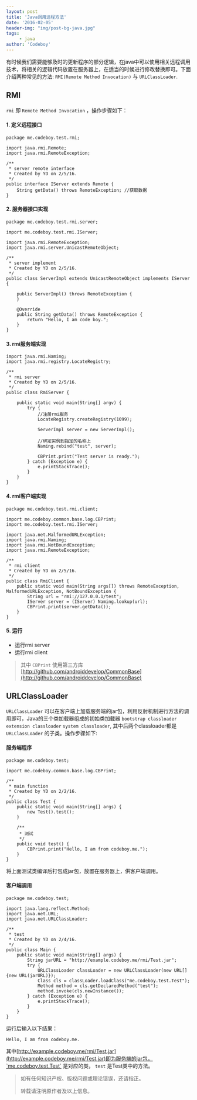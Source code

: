 ```yaml
---
layout: post
title: 'Java调用远程方法'
date: '2016-02-05'
header-img: "img/post-bg-java.jpg"
tags:
     - java
author: 'Codeboy'
---
```


有时候我们需要能够及时的更新程序的部分逻辑，在java中可以使用相关远程调用技术，将相关的逻辑代码放置在服务器上，在适当的时候进行修改替换即可。下面介绍两种常见的方法:  `RMI(Remote Method Invocation)` 与 `URLClassLoader`.

## RMI

`rmi` 即 `Remote Method Invocation` ，操作步骤如下：

#### 1. 定义远程接口

	package me.codeboy.test.rmi;

	import java.rmi.Remote;
	import java.rmi.RemoteException;

	/**
	 * server remote interface
	 * Created by YD on 2/5/16.
	 */
	public interface IServer extends Remote {
	    String getData() throws RemoteException; //获取数据
	}

#### 2. 服务器接口实现

	package me.codeboy.test.rmi.server;

	import me.codeboy.test.rmi.IServer;

	import java.rmi.RemoteException;
	import java.rmi.server.UnicastRemoteObject;

	/**
	 * server implement
	 * Created by YD on 2/5/16.
	 */
	public class ServerImpl extends UnicastRemoteObject implements IServer {

	    public ServerImpl() throws RemoteException {
	    }

	    @Override
	    public String getData() throws RemoteException {
	        return "Hello, I am code boy.";
	    }
	}

#### 3. rmi服务端实现

	import java.rmi.Naming;
	import java.rmi.registry.LocateRegistry;

	/**
	 * rmi server
	 * Created by YD on 2/5/16.
	 */
	public class RmiServer {

	    public static void main(String[] argv) {
	        try {
	            //注册rmi服务
	            LocateRegistry.createRegistry(1099);

	            ServerImpl server = new ServerImpl();

	            //绑定实例到指定的名称上
	            Naming.rebind("test", server);

	            CBPrint.print("Test server is ready.");
	        } catch (Exception e) {
	            e.printStackTrace();
	        }
	    }
	}

#### 4. rmi客户端实现

	package me.codeboy.test.rmi.client;

	import me.codeboy.common.base.log.CBPrint;
	import me.codeboy.test.rmi.IServer;

	import java.net.MalformedURLException;
	import java.rmi.Naming;
	import java.rmi.NotBoundException;
	import java.rmi.RemoteException;

	/**
	 * rmi client
	 * Created by YD on 2/5/16.
	 */
	public class RmiClient {
	    public static void main(String args[]) throws RemoteException, MalformedURLException, NotBoundException {
	        String url = "rmi://127.0.0.1/test";
	        IServer server = (IServer) Naming.lookup(url);
	        CBPrint.print(server.getData());
	    }
	}

#### 5. 运行
- 运行rmi server
- 运行rmi client

> 其中 `CBPrint` 使用第三方库[http://github.com/androiddevelop/CommonBase](http://github.com/androiddevelop/CommonBase)


## URLClassLoader

`URLClassLoader` 可以在客户端上加载服务端的jar包，利用反射机制进行方法的调用即可，Java的三个类加载器组成的初始类加载器 `bootstrap classloader` `extension classloader` `system classloader`, 其中后两个classloader都是 `URLClassLoader` 的子类。操作步骤如下:

#### 服务端程序

	package me.codeboy.test;

	import me.codeboy.common.base.log.CBPrint;

	/**
	 * main function
	 * Created by YD on 2/2/16.
	 */
	public class Test {
	    public static void main(String[] args) {
	        new Test().test();
	    }

	    /**
	     * 测试
	     */
	    public void test() {
	        CBPrint.print("Hello, I am from codeboy.me.");
	    }
	}

将上面测试类编译后打包成jar包，放置在服务器上，供客户端调用。

#### 客户端调用

	package me.codeboy.test;

	import java.lang.reflect.Method;
	import java.net.URL;
	import java.net.URLClassLoader;

	/**
	 * test
	 * Created by YD on 2/4/16.
	 */
	public class Main {
	    public static void main(String[] args) {
	        String jarURL = "http://example.codeboy.me/rmi/Test.jar";
	        try {
	            URLClassLoader classLoader = new URLClassLoader(new URL[]{new URL(jarURL)});
	            Class cls = classLoader.loadClass("me.codeboy.test.Test");
	            Method method = cls.getDeclaredMethod("test");
	            method.invoke(cls.newInstance());
	        } catch (Exception e) {
	            e.printStackTrace();
	        }
	    }
	}

运行后输入以下结果：

	Hello, I am from codeboy.me.


其中[http://example.codeboy.me/rmi/Test.jar](http://example.codeboy.me/rmi/Test.jar)即为服务端的jar包，`me.codeboy.test.Test` 是对应的类， `test` 是Test类中的方法。 





> 如有任何知识产权、版权问题或理论错误，还请指正。
>
> 转载请注明原作者及以上信息。
